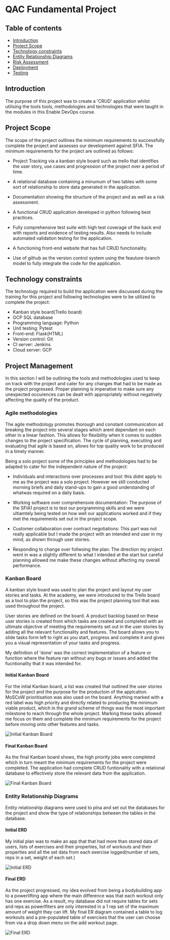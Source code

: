# QAC Fundamental Project


## Table of contents

* [Introduction](#Introduction)
* [Project Scope](#Project-Scope)
* [Technology constraints](#Technology-constraints)
* [Entity Relationship Diagrams](#Entity-Relationship-Diagrams)
* [Risk Assessment](#Risk-Assessment)
* [Deployment](#Deployment)
* [Testing](#Testing)







## Introduction

The purpose of this project was to create a 'CRUD' application whilst utilising the tools tools, methodologies and technologies that were taught in the modules in this Enable DevOps course.


## Project Scope

The scope of the project outlines the minimum requirements to successfully complete the project and assesses our development against SFIA.
The minimum requirements for the project are outlined as follows:

* Project Tracking via a kanban style board such as trello that identifies the user story, use cases and progression of the project over a period of time.

* A relational database containing a minumum of two tables with some sort of relationship to store data generated in the application. 

* Documentation showing the structure of the project and as well as a risk assessment.

* A functional CRUD application developed in python following best practices.

* Fully comprehensive test suite with high test coverage of the back end with reports and evidence of testing results. Also needs to include automated validation testing for the application.
  
* A functioning front-end website that has full CRUD functionality.

* Use of github as the version control system using the feauture-branch model to fully integrate the code for the application.

## Technology constraints

The technology required to build the application were discussed during the training for this project and following technologies were to
be utilized to complete the project:

* Kanban style board(Trello board)
* GCP SQL database
* Programming language: Python
* Unit testing: Pytest
* Front-end: Flask(HTML)
* Version control: Git
* CI server: Jenkins
* Cloud server: GCP

## Project Management
 In this section I will be outlining the tools and methodologies used to keep on track with the project and cater for any changes that had to be made as the project progressed. Proper planning is imperative to make sure any unexpected occurences can be dealt with appropriately without negatively affecting the quality of the product.

### Agile methodologies
The agile methodology promotes thorough and constant communication ad breaking the project into several stages which arent dependant on each other in a linear fashion. This allows for flexibility when it comes to sudden changes to the project specification. The cycle of planning, executiing and evaluating that agile is based on, allows for top quality work to be produced in a timely manner.

Being a solo project some of the principles and methodologies had to be adapted to cater for the independent nature of the project:

* Individuals and interactions over processes and tool: this didnt apply to me as the project was a solo project. However we still conducted morning briefs and daily stand-ups to gain a good understanding of whatwas required on a daily basis.

* Working software over comprehensvie documentation: The purpose of the SFIA1 project is to test our porgramming skills and we were ultiamtely being tested on how well our applications worked and if they met the requirements set out in the project scope.

* Customer collaboration over contract negotiations: This part was not really applicable but I made the project with an intended end user in my mind, as shown through user stories.

* Responding to change over follwoing the plan: The direction my project went in was a slightly different to what I intended at the start but careful planning allowed me make these changes without affecting my overall performance.

### Kanban Board

A kanban style board was used to plan the project and layout my user stories and tasks. At the academy, we were introduced to the Trello board as a tool to plan the project, so this was the project planning tool that was used throughout the project.  

User stories are defined on the board. A product backlog based on these user stories is created from which tasks are created and completed with an ultimate objective of meeting the requirements set out in the user stories by adding all the relevant functionality and features. The board allows you to slide tasks form left to right as you start, progress and complete it and gives you a visual representation of your tasks and progress.

My definition of 'done' was the correct implementation of a feature or function where the feature ran without any bugs or issues and added the fucntionality that it was intended for.

#### Initial Kanban Board

For the intial Kanban board, a list was created that outlined the user stories for the project and the purpose for the productoin of the applcation. MoSCoW prioritisation was also used on the board. Anything marked with a red label was high priority and directly related to producing the minimum viable product, which in the grand scheme of things was the most important milestone to reach through the whole project. Marking these tasks allowed me focus on them and complete the minimum requirements for the project before moving onto other features and tasks.

![Initial Kanban Board](https://github.com/JSidat/flask-project/blob/master/Screenshots/2020-05-21.png)


#### Final Kanban Board

As the final Kanban board shows, the high priority jobs were completed which in turn meant the minimum requirements for the project were completed. The application had complete CRUD funtionality with a relational database to effectively store the relevant data from the application.

![Final Kanban Board](https://github.com/JSidat/flask-project/blob/master/Screenshots/2020-05-24.png)


### Entity Relationship Diagrams

Entity relationship diagrams were used to plna and set out the databases for the project and show the type of relationships between the tables in the database. 

#### Initial ERD

My initial plan was to make an app that that had more than stored data of users, lists of exercises and their properties, list of workouts and their properties and all the set data from each exercise logged(number of sets, reps in a set, weight of each set.)

![Initial ERD](https://github.com/JSidat/flask-project/blob/master/Screenshots/2020-05-24%20(3).png) 

#### Final ERD

As the project progressed, my idea evolved from being a bodybuilding app to a powerlifting app where the main difference was that each workout only has one exercise. As a result, my database did not require tables for sets and reps as powerlfiters are only interested in a 1 rep set of the maximum amount of weight they can lift. My final ER diagram contained a table to log workouts and a pre-populated table of exercises that the user can choose from via a drop down menu on the add workout page. 

![Final ERD](https://github.com/JSidat/flask-project/blob/master/Screenshots/2020-05-24%20(2).png)







